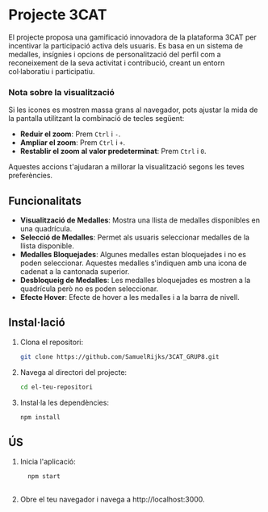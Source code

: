 # Projecte 3CAT 

El projecte proposa una gamificació innovadora de la plataforma 3CAT per incentivar la participació activa dels usuaris. Es basa en un sistema de medalles, insígnies i opcions de personalització del perfil com a reconeixement de la seva activitat i contribució, creant un entorn col·laboratiu i participatiu.

### Nota sobre la visualització

Si les icones es mostren massa grans al navegador, pots ajustar la mida de la pantalla utilitzant la combinació de tecles següent:

- **Reduir el zoom**: Prem `Ctrl` i `-`.
- **Ampliar el zoom**: Prem `Ctrl` i `+`.
- **Restablir el zoom al valor predeterminat**: Prem `Ctrl` i `0`.

Aquestes accions t'ajudaran a millorar la visualització segons les teves preferències.

## Funcionalitats

- **Visualització de Medalles**: Mostra una llista de medalles disponibles en una quadrícula.
- **Selecció de Medalles**: Permet als usuaris seleccionar medalles de la llista disponible.
- **Medalles Bloquejades**: Algunes medalles estan bloquejades i no es poden seleccionar. Aquestes medalles s'indiquen amb una icona de cadenat a la cantonada superior.
- **Desbloqueig de Medalles**: Les medalles bloquejades es mostren a la quadrícula però no es poden seleccionar.
- **Efecte Hover**: Efecte de hover a les medalles i a la barra de nivell.

## Instal·lació

1. Clona el repositori:
   ```sh
   git clone https://github.com/SamuelRijks/3CAT_GRUP8.git

2. Navega al directori del projecte:
    ```sh
    cd el-teu-repositori
3. Instal·la les dependències:
    ```sh
    npm install

## ÚS
   1. Inicia l'aplicació:
      ```sh
        npm start
        
   3. Obre el teu navegador i navega a http://localhost:3000.

